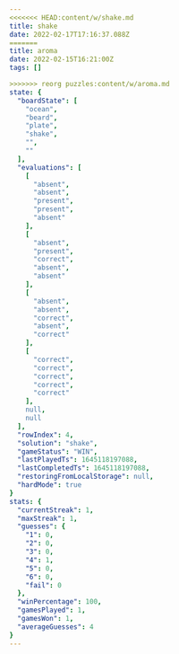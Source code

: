 ```yaml
---
<<<<<<< HEAD:content/w/shake.md
title: shake
date: 2022-02-17T17:16:37.088Z
=======
title: aroma
date: 2022-02-15T16:21:00Z
tags: []

>>>>>>> reorg puzzles:content/w/aroma.md
state: {
  "boardState": [
    "ocean",
    "beard",
    "plate",
    "shake",
    "",
    ""
  ],
  "evaluations": [
    [
      "absent",
      "absent",
      "present",
      "present",
      "absent"
    ],
    [
      "absent",
      "present",
      "correct",
      "absent",
      "absent"
    ],
    [
      "absent",
      "absent",
      "correct",
      "absent",
      "correct"
    ],
    [
      "correct",
      "correct",
      "correct",
      "correct",
      "correct"
    ],
    null,
    null
  ],
  "rowIndex": 4,
  "solution": "shake",
  "gameStatus": "WIN",
  "lastPlayedTs": 1645118197088,
  "lastCompletedTs": 1645118197088,
  "restoringFromLocalStorage": null,
  "hardMode": true
}
stats: {
  "currentStreak": 1,
  "maxStreak": 1,
  "guesses": {
    "1": 0,
    "2": 0,
    "3": 0,
    "4": 1,
    "5": 0,
    "6": 0,
    "fail": 0
  },
  "winPercentage": 100,
  "gamesPlayed": 1,
  "gamesWon": 1,
  "averageGuesses": 4
}
---
```

